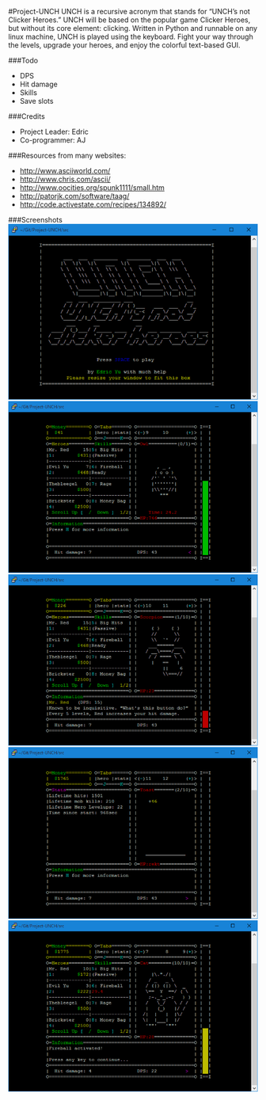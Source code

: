 #Project-UNCH
UNCH is a recursive acronym that stands for “UNCH’s not Clicker Heroes.” UNCH will be based on the popular game Clicker Heroes, but without its core element: clicking. Written in Python and runnable on any linux machine, UNCH is played using the keyboard. Fight your way through the levels, upgrade your heroes, and enjoy the colorful text-based GUI.

###Todo
- DPS
- Hit damage
- Skills
- Save slots

###Credits
- Project Leader: Edric
- Co-programmer: AJ

###Resources from many websites:
- http://www.asciiworld.com/
- http://www.chris.com/ascii/
- http://www.oocities.org/spunk1111/small.htm
- http://patorjk.com/software/taag/
- http://code.activestate.com/recipes/134892/

###Screenshots
![Screenshot of the title screen.](/screenshots/title.png?raw=true "Title Screen")
![View of a boss.](/screenshots/boss.png?raw=true "Boss")
![Project-UNCH info system.](/screenshots/information.png?raw=true "Information System")
![Statistics tab.](/screenshots/statistics.png?raw=true "Statistics")
![Activating and using skills.](/screenshots/skills.png?raw=true "Skills")
